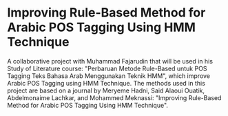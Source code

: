 # Improving Rule-Based Method for Arabic POS Tagging Using HMM Technique
A collaborative project with Muhammad Fajarudin that will be used in his Study of Literature course: "Perbaruan Metode Rule-Based untuk POS Tagging Teks Bahasa Arab Menggunakan Teknik HMM", which improve Arabic POS Tagging using HMM Technique. The methods used in this project are based on a journal by Meryeme Hadni, Said Alaoui Ouatik, Abdelmonaime Lachkar, and Mohammed Meknassi: "Improving Rule-Based Method for Arabic POS Tagging Using HMM Technique".
